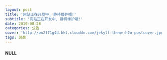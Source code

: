 ```yaml
---
layout: post
title: '网站正在开发中, 静待维护哦!'
subtitle: '网站正在开发中, 静待维护哦!'
date: 2019-08-28
categories: 公告
cover: 'http://on2171g4d.bkt.clouddn.com/jekyll-theme-h2o-postcover.jpg'
tags: 蒟蒻
---
```


#### NULL